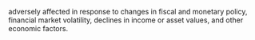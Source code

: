 adversely affected in response to changes in fiscal and monetary policy, financial market volatility, declines in income or asset
values, and other economic factors.